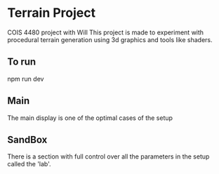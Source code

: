 # Terrain Project
COIS 4480 project with Will
This project is made to experiment with procedural terrain generation using 3d graphics and tools like shaders.

## To run 
npm run dev

## Main
The main display is one of the optimal cases of the setup

## SandBox
There is a section with full control over all the parameters in the setup called the 'lab'. 
